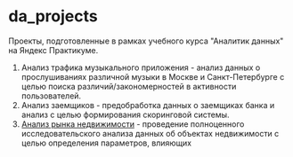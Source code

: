 # da_projects
Проекты, подготовленные в рамках учебного курса "Аналитик данных" на Яндекс Практикуме.
1. Анализ трафика музыкального приложения - анализ данных о прослушиваниях различной музыки в Москве и Санкт-Петербурге с целью поиска различий/закономерностей в активности пользователей.
2. Анализ заемщиков - предобработка данных о заемщиках банка и анализ с целью формирования скоринговой системы.
3. [Анализ рынка недвижимости](https://github.com/aleksandr-severilov/da_projects/blob/main/%D0%9F%D1%80%D0%B5%D0%B4%D0%BE%D0%B1%D1%80%D0%B0%D0%B1%D0%BE%D1%82%D0%BA%D0%B0%20%D0%B4%D0%B0%D0%BD%D0%BD%D1%8B%D1%85.ipynb) - проведение полноценного исследовательского анализа данных об объектах недвижимости с целью определения параметров, влияющих 
